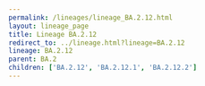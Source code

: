 ```yaml
---
permalink: /lineages/lineage_BA.2.12.html
layout: lineage_page
title: Lineage BA.2.12
redirect_to: ../lineage.html?lineage=BA.2.12
lineage: BA.2.12
parent: BA.2
children: ['BA.2.12', 'BA.2.12.1', 'BA.2.12.2']
---
```

